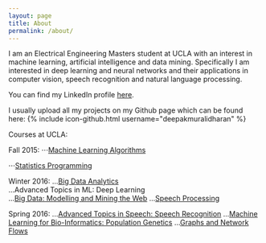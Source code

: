 ```yaml
---
layout: page
title: About
permalink: /about/
---
```


I am an Electrical Engineering Masters student at UCLA with an interest in machine learning, artificial intelligence
and data mining. Specifically I am interested in deep learning and neural networks and their applications in computer vision, speech recognition and natural language processing.

You can find my LinkedIn profile [here](https://www.linkedin.com/in/muralidharandeepak).

I usually upload all my projects on my Github page which can be found here:
{% include icon-github.html username="deepakmuralidharan" %}

Courses at UCLA:

Fall 2015:
⋅⋅⋅[Machine Learning Algorithms](https://github.com/deepakmuralidharan/CS260-Machine-Learning-Algorithms)

⋅⋅⋅[Statistics Programming](https://github.com/deepakmuralidharan/STATS202A-Statistics-Programming)


Winter 2016:
...[Big Data Analytics](https://github.com/deepakmuralidharan/CS249-Yelp-Restaurant-Photo-Classification-Challenge)  
...Advanced Topics in ML: Deep Learning  
...[Big Data: Modelling and Mining the   Web](https://github.com/deepakmuralidharan/EE239AS-Big-Data-Modelling-and-Mining-the-Web)
...[Speech Processing](https://github.com/ShubhamAgarwal12/SpeechProcessing)

Spring 2016:
...[Advanced Topics in Speech: Speech Recognition](https://github.com/ShubhamAgarwal12/Automatic-Speaker-Recognition)
...[Machine Learning for Bio-Informatics: Population Genetics](https://github.com/deepakmuralidharan/CM229-Genotype-Imputation-using-Bidirectional-RNN)
...[Graphs and Network Flows](https://github.com/deepakmuralidharan/EE232E-Graphs-and-Network-Flows)

